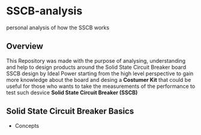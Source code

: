 # SSCB-analysis
personal analysis of how the SSCB works
## Overview
This Repository was made with the purpose of analysing, understanding and help to design products around the Solid State Circuit Breaker board SSCB design by Ideal Power starting from the high level perspective to gain more knowledge about the board and desing a **Costumer Kit** that could be useful for those who wants to take the measurements of the performance to test such desvice **Solid State Circuit Breaker (SSCB)**

## Solid State Circuit Breaker Basics
* Concepts
